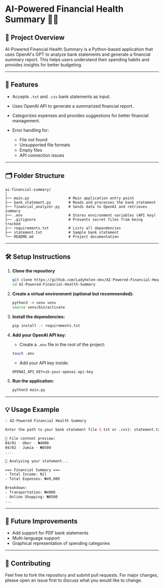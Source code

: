 # AI-Powered Financial Health Summary 💸🤖

## 📌 Project Overview

AI-Powered Financial Health Summary is a Python-based application that uses OpenAI's GPT to analyze bank statements and generate a financial summary report. This helps users understand their spending habits and provides insights for better budgeting.

---

## 🚀 Features

- Accepts `.txt` and `.csv` bank statements as input.
- Uses OpenAI API to generate a summarized financial report.
- Categorizes expenses and provides suggestions for better financial management.
- Error handling for:

  - File not found
  - Unsupported file formats
  - Empty files
  - API connection issues

---

## 🗂️ Folder Structure

```
ai-financial-summary/
│
├── main.py                  # Main application entry point
├── bank_statement.py        # Reads and processes the bank statement
├── financial_analyzer.py    # Sends data to OpenAI and retrieves summary
├── .env                     # Stores environment variables (API key)
├── .gitignore               # Prevents secret files from being tracked
├── requirements.txt         # Lists all dependencies
├── statement.txt            # Sample bank statement
└── README.md                # Project documentation
```

---

## 🛠️ Setup Instructions

1. **Clone the repository**

   ```bash
   git clone https://github.com/Ladyhelen-dev/AI-Powered-Financial-Health-Summary.git
   cd AI-Powered-Financial-Health-Summary
   ```

2. **Create a virtual environment (optional but recommended):**

   ```bash
   python3 -m venv venv
   source venv/bin/activate
   ```

3. **Install the dependencies:**

   ```bash
   pip install -r requirements.txt
   ```

4. **Add your OpenAI API key:**

   - Create a `.env` file in the root of the project:

   ```bash
   touch .env
   ```

   - Add your API key inside:

   ```env
   OPENAI_API_KEY=sk-your-openai-api-key
   ```

5. **Run the application:**

   ```bash
   python3 main.py
   ```

---

## 💡 Usage Example

```bash
💡 AI-Powered Financial Health Summary

Enter the path to your bank statement file (.txt or .csv): statement.txt

📄 File content preview:
04/01 - Uber - ₦4000
04/02 - Jumia - ₦8500
...

🔎 Analyzing your statement...

=== Financial Summary ===
- Total Income: Nil
- Total Expenses: ₦49,000

Breakdown:
- Transportation: ₦4000
- Online Shopping: ₦8500
...
```

---

## 🔄 Future Improvements

- Add support for PDF bank statements
- Multi-language support
- Graphical representation of spending categories

---

## 🤝 Contributing

Feel free to fork the repository and submit pull requests. For major changes, please open an issue first to discuss what you would like to change.
